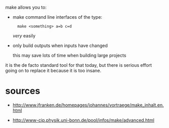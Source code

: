 make allows you to:

- make command line interfaces of the type:

        make <something> a=b c=d

    *very* easily

- only build outputs when inputs have changed

    this may save lots of time when building large projects

it is the de facto standard tool for that today, but there is serious effort going on to replace it because it is too insane.

# sources

- http://www.jfranken.de/homepages/johannes/vortraege/make_inhalt.en.html

- http://www-cip.physik.uni-bonn.de/pool/infos/make/advanced.html
